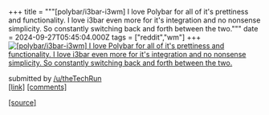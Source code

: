 +++
title = """[polybar/i3bar-i3wm] I love Polybar for all of it's prettiness and functionality. I love i3bar even more for it's integration and no nonsense simplicity. So constantly switching back and forth between the two."""
date = 2024-09-27T05:45:04.000Z
tags = ["reddit","wm"]
+++
[![[polybar/i3bar-i3wm] I love Polybar for all of it's prettiness and functionality. I love i3bar even more for it's integration and no nonsense simplicity. So constantly switching back and forth between the two.](https://preview.redd.it/9xlsfxj4iard1.png?width=640&crop=smart&auto=webp&s=3b491573f2f32e7bcfc9de056fa326293d859e00 "[polybar/i3bar-i3wm] I love Polybar for all of it's prettiness and functionality. I love i3bar even more for it's integration and no nonsense simplicity. So constantly switching back and forth between the two.")](https://www.reddit.com/r/unixporn/comments/1fqgtdx/polybari3bari3wm_i_love_polybar_for_all_of_its/)

submitted by [/u/theTechRun](https://www.reddit.com/user/theTechRun)  
[\[link\]](https://i.redd.it/9xlsfxj4iard1.png) [\[comments\]](https://www.reddit.com/r/unixporn/comments/1fqgtdx/polybari3bari3wm_i_love_polybar_for_all_of_its/)

[[source]](https://www.reddit.com/r/unixporn/comments/1fqgtdx/polybari3bari3wm_i_love_polybar_for_all_of_its/)
